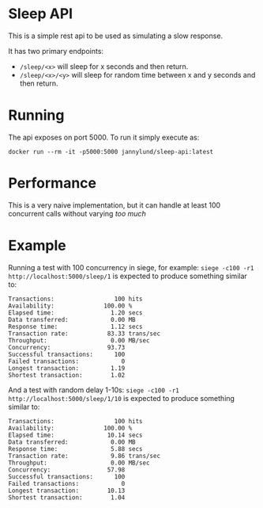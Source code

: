 # Sleep API

This is a simple rest api to be used as simulating a slow response.

It has two primary endpoints:

- `/sleep/<x>` will sleep for x seconds and then return.
- `/sleep/<x>/<y>` will sleep for random time between x and y seconds and then return.


# Running

The api exposes on port 5000. To run it simply execute as:

`docker run --rm -it -p5000:5000 jannylund/sleep-api:latest`


# Performance

This is a very naive implementation, but it can handle at least 100 concurrent calls without varying _too much_


# Example

Running a test with 100 concurrency in siege, for example: `siege -c100 -r1 http://localhost:5000/sleep/1` is expected to produce something similar to:

```
Transactions:                 100 hits
Availability:              100.00 %
Elapsed time:                1.20 secs
Data transferred:            0.00 MB
Response time:               1.12 secs
Transaction rate:           83.33 trans/sec
Throughput:                  0.00 MB/sec
Concurrency:                93.73
Successful transactions:      100
Failed transactions:            0
Longest transaction:         1.19
Shortest transaction:        1.02
```

And a test with random delay 1-10s: `siege -c100 -r1 http://localhost:5000/sleep/1/10` is expected to produce something similar to:

```
Transactions:                 100 hits
Availability:              100.00 %
Elapsed time:               10.14 secs
Data transferred:            0.00 MB
Response time:               5.88 secs
Transaction rate:            9.86 trans/sec
Throughput:                  0.00 MB/sec
Concurrency:                57.98
Successful transactions:      100
Failed transactions:            0
Longest transaction:        10.13
Shortest transaction:        1.04
```
